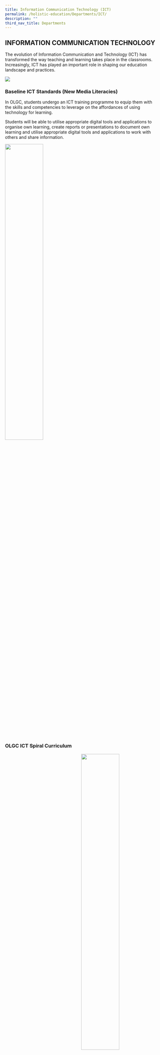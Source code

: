 ```yaml
---
title: Information Communication Technology (ICT)
permalink: /holistic-education/Departments/ICT/
description: ""
third_nav_title: Departments
---
```

## INFORMATION COMMUNICATION TECHNOLOGY

The evolution of Information Communication and Technology (ICT) has transformed the way teaching and learning takes place in the classrooms. Increasingly, ICT has played an important role in shaping our education landscape and practices.

![](/images/Computer_Lab.jpeg)

### Baseline ICT Standards (New Media Literacies)

In OLGC, students undergo an ICT training programme to equip them with the skills and competencies to leverage on the affordances of using technology for learning.

Students will be able to utilise appropriate digital tools and applications to organise own learning, create reports or presentations to document own learning and utilise appropriate digital tools and applications to work with others and share information.

<img style="width: 50%;" src="/images/2022%20ICT%20Values.png" align="center">


### OLGC ICT Spiral Curriculum

<img style="width: 50%;" src="/images/Learning_with_mobile_tablets.jpeg" align="right">


|         Level         |                                  Content                                  |
|:---------------------:|:-------------------------------------------------------------------------:|
|      Primary One      |      Basic Computer Operations, Touch-typing, Student Learning Space,     |
|      Primary Two      |                   Student Learning Space, Microsoft Word                  |
|     Primary Three     |                         Basic Microsoft PowerPoint                        |
| Primary Four and Five | Intermediate Microsoft PowerPoint<br>Google Apps (using MOE Student ICON) |
|      Primary Six      |                   Coding (IMDA’s Code-for Fun Programme)                  |



### OLGC Coding Introductory Workshop  



Starting in 2022, the school organizes the above enrichment workshop for interested P3, P4 and P5 students.&nbsp;

  

Students are taught how to use the code.org platform to learn block-based coding.&nbsp;_Please click on the image below_&nbsp;to view the students' reflection of their learning as well as samples of their completed coding tasks.

<a href="https://sites.google.com/moe.edu.sg/2022codingworkshopolgc">
<img src="/images/2022-Coding-workshop-image1.jpeg" alt="W3Schools.com">
</a>

### Code-For-Fun Programme by IMDA

<iframe src="https://docs.google.com/presentation/d/e/2PACX-1vQbre9NKT_2IwpVn6qYg_WENqPdediSJs1QUbkBe1N8xqJ02rbzmPaRJX4in1pzWMxZ9kEUjdCxRYYr/embed?start=false&amp;loop=false&amp;delayms=3000" frameborder="0" width="627" height="396" allowfullscreen="true"></iframe>
<br>

<iframe src="https://docs.google.com/presentation/d/e/2PACX-1vRYVtgQvRvKKyrqDmLs2k-RO7Rusrqiy_A8YyzgafWirvX4SniJRUR0mgaIYkP5W1qeTNVU07gj7P42/embed?start=false&loop=false&delayms=300" frameborder="0" width="627" height="396" allowfullscreen="true"></iframe>

### Student iCON/Google Suite Training

<iframe allowfullscreen="true" height="396" width="627" frameborder="0" src="https://docs.google.com/presentation/d/e/2PACX-1vQFfHQqhWk4PAwe8GVQG9XM1pq21QhsoIcB3dyUcYExbP2qLtjP3ndGvW0UCwwYUQJ8223d4rSQ3Wzx/embed?start=false&amp;loop=false&amp;delayms=3000"></iframe>

### Cyber Wellness


_The Cyber wellness Framework uses the “**Think, Sense and Act**” Approach to educate students on how to act responsibly in Cyber Space:_

<img style="width: 50%;" src="/images/Cyber_wellness_framework.jpeg" align="center">

_(Image of Cyber Wellness Framework taken from MOE’s Cyber wellness Education, Singapore)_

**Guiding Principles for Cyber Wellness:**  

*   Respect for Self and Others

Students need to:   

*   uphold their own dignity when online (e.g. share appropriate content and participate in only legal online activities) 
*   respect other people online (e.g. put themselves in others’ shoes, accept diverse views and opinions, give credit when using other people’s work and seek permission where necessary, avoid sharing hurtful materials)  
    

*   Safe and Responsible Use 

Students need to:

*   have an understanding of the risks of harmful and illegal online behaviour, and take steps to protect themselves (e.g. keep their personal information private, verify the reliability of information using various sources, take steps to avoid dangers they may encounter online)
*    make wise and healthy choices (e.g. maintain a healthy balance of their online and offline activities)

*   Positive Peer Influence

Students need to:  

*   be a positive role model online (e.g. share healthy and positive content, harness the affordances of technology to do good for society)  
    
*   advocate positive online behaviour (e.g. stand up for their peers online, report cases of cyber bullying to a trusted adult/authority, post encouraging remarks on social media)